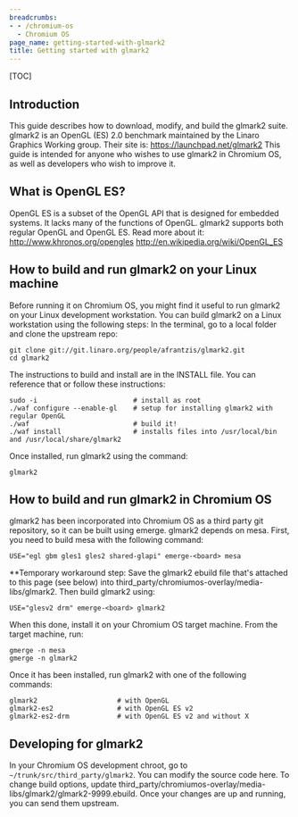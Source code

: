 ```yaml
---
breadcrumbs:
- - /chromium-os
  - Chromium OS
page_name: getting-started-with-glmark2
title: Getting started with glmark2
---
```


[TOC]

## Introduction

This guide describes how to download, modify, and build the glmark2 suite.
glmark2 is an OpenGL (ES) 2.0 benchmark maintained by the Linaro Graphics
Working group. Their site is: <https://launchpad.net/glmark2>
This guide is intended for anyone who wishes to use glmark2 in Chromium OS, as
well as developers who wish to improve it.

## What is OpenGL ES?

OpenGL ES is a subset of the OpenGL API that is designed for embedded systems.
It lacks many of the functions of OpenGL. glmark2 supports both regular OpenGL
and OpenGL ES.
Read more about it:
<http://www.khronos.org/opengles>
<http://en.wikipedia.org/wiki/OpenGL_ES>

## How to build and run glmark2 on your Linux machine

Before running it on Chromium OS, you might find it useful to run glmark2 on
your Linux development workstation. You can build glmark2 on a Linux workstation
using the following steps:
In the terminal, go to a local folder and clone the upstream repo:

```none
git clone git://git.linaro.org/people/afrantzis/glmark2.git
cd glmark2
```

The instructions to build and install are in the INSTALL file. You can reference
that or follow these instructions:

```none
sudo -i                        # install as root
./waf configure --enable-gl    # setup for installing glmark2 with regular OpenGL
./waf                          # build it!
./waf install                  # installs files into /usr/local/bin and /usr/local/share/glmark2
```

Once installed, run glmark2 using the command:

```none
glmark2
```

## How to build and run glmark2 in Chromium OS

glmark2 has been incorporated into Chromium OS as a third party git repository,
so it can be built using emerge.
glmark2 depends on mesa. First, you need to build mesa with the following
command:

```none
USE="egl gbm gles1 gles2 shared-glapi" emerge-<board> mesa
```

\*\*Temporary workaround step: Save the glmark2 ebuild file that's attached to
this page (see below) into third_party/chromiumos-overlay/media-libs/glmark2.
Then build glmark2 using:

```none
USE="glesv2 drm" emerge-<board> glmark2
```

When this done, install it on your Chromium OS target machine. From the target
machine, run:

```none
gmerge -n mesa
gmerge -n glmark2
```

Once it has been installed, run glmark2 with one of the following commands:

```none
glmark2                    # with OpenGL
glmark2-es2                # with OpenGL ES v2
glmark2-es2-drm            # with OpenGL ES v2 and without X
```

## Developing for glmark2

In your Chromium OS development chroot, go to `~/trunk/src/third_party/glmark2`.
You can modify the source code here. To change build options, update
third_party/chromiumos-overlay/media-libs/glmark2/glmark2-9999.ebuild.
Once your changes are up and running, you can send them upstream.

